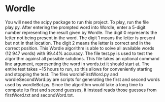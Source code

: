 # Wordle
You will need the scipy package to run this project.
To play, run the file play.py. After entering the prompted word into Wordle, enter a 5-digit number representing the result given by Wordle. The digit 0 represents the letter not being present in the word. The digit 1 means the letter is present but not in that location. The digit 2 means the letter is correct and in the correct position.
This Wordle algorithm is able to solve all available words (12 947 words) with 99.44% accuracy. The file test.py is used to test the algorithm against all possible solutions. This file takes an optional command line argument, representing the word in words.txt it should start at. The entire test takes ~15 hours to run, so this allows for conveniently starting and stopping the test.
The files wordleFirstWord.py and wordleSecondWord.py are scripts for generating the first and second words used by wordleBot.py. Since the algorithm would take a long time to compute its first and second guesses, it instead reads those guesses from firstWord.txt and secondWord.txt.
